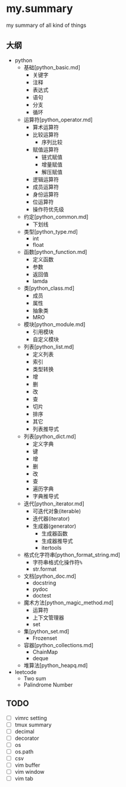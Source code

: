 # my.summary
my summary of all kind of things

## 大纲
* python
  * 基础[python_basic.md]
    * 关键字
    * 注释
    * 表达式
    * 语句
    * 分支
    * 循环
  * 运算符[python_operator.md]
    * 算术运算符
    * 比较运算符
    	* 序列比较
    * 赋值运算符
    	* 链式赋值
    	* 增量赋值
    	* 解压赋值
    * 逻辑运算符
    * 成员运算符
    * 身份运算符
    * 位运算符
    * 操作符优先级
  * 约定[python_common.md]
    * 下划线
  * 类型[python_type.md]
    * int
    * float
  * 函数[python_function.md]
    * 定义函数
    * 参数
    * 返回值
    * lamda
  * 类[python_class.md]
    * 成员
    * 属性
    * 抽象类
    * MRO
  * 模块[python_module.md]
    * 引用模块
    * 自定义模块
  * 列表[python_list.md]
    * 定义列表
    * 索引
    * 类型转换
    * 增
    * 删
    * 改
    * 查
    * 切片
    * 排序
    * 其它
    * 列表推导式
  * 列表[python_dict.md]
    * 定义字典
    * 键
    * 增
    * 删
    * 改
    * 查
    * 遍历字典
    * 字典推导式
  * 迭代[python_iterator.md]
    * 可迭代对象(iterable)
    * 迭代器(iterator)
    * 生成器(generator)
      * 生成器函数
      * 生成器推导式
      * itertools
  * 格式化字符串[python_format_string.md]
    * 字符串格式化操作符`%`
    * str.format
  * 文档[python_doc.md]
    * docstring
    * pydoc
    * doctest
  * 魔术方法[python_magic_method.md]
    * 运算符
    * 上下文管理器
    * set
  * 集[python_set.md]
    * Frozenset
  * 容器[python_collections.md]
    * ChainMap
    * deque
  * 堆算法[python_heapq.md]
* leetcode
  * Two sum
  * Palindrome Number
 
 ## TODO
 - [ ] vimrc setting
 - [ ] tmux summary
 - [ ] decimal
 - [ ] decorator
 - [ ] os
 - [ ] os.path
 - [ ] csv
 - [ ] vim buffer
 - [ ] vim window
 - [ ] vim tab

